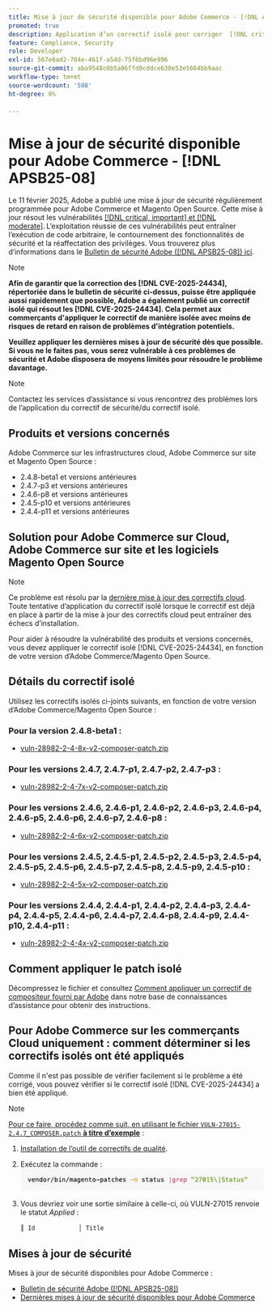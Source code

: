 ```yaml
---
title: Mise à jour de sécurité disponible pour Adobe Commerce - [!DNL APSB25-08]
promoted: true
description: Application d’un correctif isolé pour corriger  [!DNL critical, important, and moderate vulnerabilities] ’Adobe Commerce version 2.4.8-bêta1, 2.4.7-p3, 2.4.6-p8, 2.4.5-p10, 2.4.4-p11 et les versions antérieures.
feature: Compliance, Security
role: Developer
exl-id: 567e6ad2-704e-461f-a54d-75f6bd96e996
source-git-commit: aba9548c0b5a06ffd0cddce630e53e5664bb9aac
workflow-type: tm+mt
source-wordcount: '508'
ht-degree: 0%

---
```


# Mise à jour de sécurité disponible pour Adobe Commerce - [!DNL APSB25-08]

Le 11 février 2025, Adobe a publié une mise à jour de sécurité régulièrement programmée pour Adobe Commerce et Magento Open Source. Cette mise à jour résout les vulnérabilités [[!DNL critical, important] et  [!DNL moderate]](https://helpx.adobe.com/fr/security/severity-ratings.html). L’exploitation réussie de ces vulnérabilités peut entraîner l’exécution de code arbitraire, le contournement des fonctionnalités de sécurité et la réaffectation des privilèges. Vous trouverez plus d’informations dans le [Bulletin de sécurité Adobe ([!DNL APSB25-08]) ici](https://helpx.adobe.com/fr/security/products/magento/apsb25-08.html).

>[!NOTE]
>
>**Afin de garantir que la correction des [!DNL CVE-2025-24434], répertoriée dans le bulletin de sécurité ci-dessus, puisse être appliquée aussi rapidement que possible, Adobe a également publié un correctif isolé qui résout les [!DNL CVE-2025-24434]. Cela permet aux commerçants d&#39;appliquer le correctif de manière isolée avec moins de risques de retard en raison de problèmes d&#39;intégration potentiels.**

**Veuillez appliquer les dernières mises à jour de sécurité dès que possible. Si vous ne le faites pas, vous serez vulnérable à ces problèmes de sécurité et Adobe disposera de moyens limités pour résoudre le problème davantage.**

>[!NOTE]
>
>Contactez les services d’assistance si vous rencontrez des problèmes lors de l’application du correctif de sécurité/du correctif isolé.

## Produits et versions concernés

Adobe Commerce sur les infrastructures cloud, Adobe Commerce sur site et Magento Open Source :

* 2.4.8-beta1 et versions antérieures
* 2.4.7-p3 et versions antérieures
* 2.4.6-p8 et versions antérieures
* 2.4.5-p10 et versions antérieures
* 2.4.4-p11 et versions antérieures

## Solution pour Adobe Commerce sur Cloud, Adobe Commerce sur site et les logiciels Magento Open Source

>[!NOTE]
>
>Ce problème est résolu par la [dernière mise à jour des correctifs cloud](https://experienceleague.adobe.com/fr/docs/commerce-on-cloud/user-guide/release-notes/cloud-patches#latest). Toute tentative d’application du correctif isolé lorsque le correctif est déjà en place à partir de la mise à jour des correctifs cloud peut entraîner des échecs d’installation.

Pour aider à résoudre la vulnérabilité des produits et versions concernés, vous devez appliquer le correctif isolé [!DNL CVE-2025-24434], en fonction de votre version d’Adobe Commerce/Magento Open Source.

## Détails du correctif isolé

Utilisez les correctifs isolés ci-joints suivants, en fonction de votre version d’Adobe Commerce/Magento Open Source :

### Pour la version 2.4.8-beta1 :

* [vuln-28982-2-4-8x-v2-composer-patch.zip](assets/vuln-28982-2-4-8x-v2-composer-patch.zip)

### Pour les versions 2.4.7, 2.4.7-p1, 2.4.7-p2, 2.4.7-p3 :

* [vuln-28982-2-4-7x-v2-composer-patch.zip](assets/vuln-28982-2-4-7x-v2-composer-patch.zip)

### Pour les versions 2.4.6, 2.4.6-p1, 2.4.6-p2, 2.4.6-p3, 2.4.6-p4, 2.4.6-p5, 2.4.6-p6, 2.4.6-p7, 2.4.6-p8 :

* [vuln-28982-2-4-6x-v2-composer-patch.zip](assets/vuln-28982-2-4-6x-v2-composer-patch.zip)

### Pour les versions 2.4.5, 2.4.5-p1, 2.4.5-p2, 2.4.5-p3, 2.4.5-p4, 2.4.5-p5, 2.4.5-p6, 2.4.5-p7, 2.4.5-p8, 2.4.5-p9, 2.4.5-p10 :

* [vuln-28982-2-4-5x-v2-composer-patch.zip](assets/vuln-28982-2-4-5x-v2-composer-patch.zip)

### Pour les versions 2.4.4, 2.4.4-p1, 2.4.4-p2, 2.4.4-p3, 2.4.4-p4, 2.4.4-p5, 2.4.4-p6, 2.4.4-p7, 2.4.4-p8, 2.4.4-p9, 2.4.4-p10, 2.4.4-p11 :

* [vuln-28982-2-4-4x-v2-composer-patch.zip](assets/vuln-28982-2-4-4x-v2-composer-patch.zip)


## Comment appliquer le patch isolé

Décompressez le fichier et consultez [Comment appliquer un correctif de compositeur fourni par Adobe](https://experienceleague.adobe.com/docs/commerce-knowledge-base/kb/how-to/how-to-apply-a-composer-patch-provided-by-magento.html?lang=fr) dans notre base de connaissances d’assistance pour obtenir des instructions.

## Pour Adobe Commerce sur les commerçants Cloud uniquement : comment déterminer si les correctifs isolés ont été appliqués

Comme il n&#39;est pas possible de vérifier facilement si le problème a été corrigé, vous pouvez vérifier si le correctif isolé [!DNL CVE-2025-24434] a bien été appliqué.

>[!NOTE]
>
><u>Pour ce faire, procédez comme suit, en utilisant le fichier `VULN-27015-2.4.7_COMPOSER.patch` **à titre d’exemple**</u> :

1. [Installation de l’outil de correctifs de qualité](https://experienceleague.adobe.com/docs/commerce-operations/tools/quality-patches-tool/usage.html?lang=fr).
1. Exécutez la commande : <br>
   ![cve-2024-34102-tell-if-patch-applied-code](assets/cve-2024-34102-tell-if-patch-applied-code.png)
1. Vous devriez voir une sortie similaire à celle-ci, où VULN-27015 renvoie le statut *Applied* :

   ```bash
   ║ Id            │ Title                                                        │ Category        │ Origin                 │ Status      │ Details                                          ║ ║ N/A           │ ../m2-hotfixes/VULN-27015-2.4.7_COMPOSER_patch.patch      │ Other           │ Local                  │ Applied     │ Patch type: Custom                                
   ```

<!-- For Step 2:
     ```bash
    vendor/bin/magento-patches -n status |grep "27015\|Status"
     ```
-->

## Mises à jour de sécurité

Mises à jour de sécurité disponibles pour Adobe Commerce :

* [Bulletin de sécurité Adobe ([!DNL APSB25-08])](https://helpx.adobe.com/fr/security/products/magento/apsb25-08.html)
* [Dernières mises à jour de sécurité disponibles pour Adobe Commerce](https://helpx.adobe.com/fr/security/products/magento.html)
